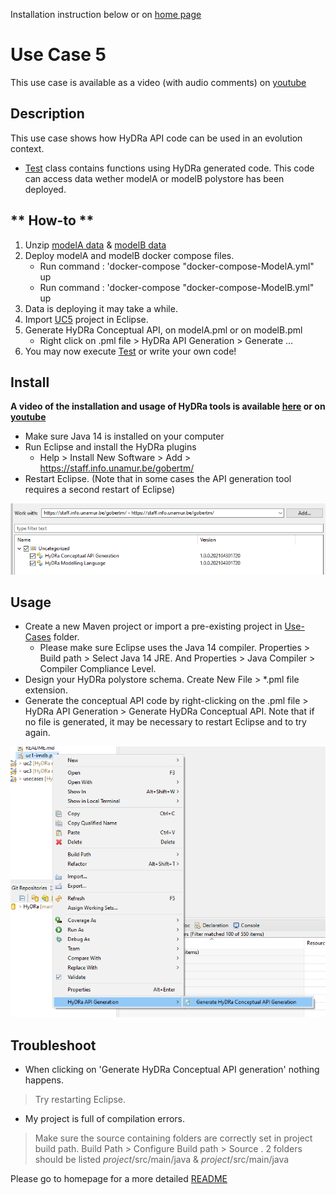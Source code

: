 Installation instruction below or on [home page](https://github.com/gobertm/HyDRa)

# Use Case 5

This use case is available as a video (with audio comments) on [youtube](https://youtu.be/oTTFhHpt9IY)

## **Description**
This use case shows how HyDRa API code can be used in an evolution context.
 - [Test](/src/test/java/Tests.java) class contains functions using HyDRa generated code. This code can access data wether modelA or modelB polystore has been deployed.

 ## ** How-to ** 
 1. Unzip [modelA data](data-deployment/ModelA/data-ModelA.zip) & [modelB data](data-deployment/ModelB/data-ModelB.zip)
 2. Deploy modelA and modelB docker compose files.
    - Run command : 'docker-compose "docker-compose-ModelA.yml" up
    - Run command : 'docker-compose "docker-compose-ModelB.yml" up
3. Data is deploying it may take a while. 
4. Import [UC5](https://github.com/gobertm/HyDRa/tree/main/Use-Cases/uc5-SANER2022) project in Eclipse.
5. Generate HyDRa Conceptual API, on modelA.pml or on modelB.pml 
    - Right click on .pml file > HyDRa API Generation > Generate ...
6. You may now execute [Test](/src/test/java/Tests.java) or write your own code!



## Install

**A video of the installation and usage of HyDRa tools is available [here](https://github.com/gobertm/HyDRa/raw/main/Use-Cases/resources/Video-Installation-Usage.mp4) or on [youtube](https://youtu.be/-Auy5prYMOw)**

-   Make sure Java 14 is installed on your computer
-   Run Eclipse and install the HyDRa plugins
    -   Help > Install New Software > Add > https://staff.info.unamur.be/gobertm/
-   Restart Eclipse. (Note that in some cases the API generation tool requires a second restart of Eclipse)

![eclipse](../resources/eclipse.PNG)

## Usage
-   Create a new Maven project or import a pre-existing project in [Use-Cases](Use-Cases/) folder.
    -   Please make sure Eclipse uses the Java 14 compiler. Properties > Build path > Select Java 14 JRE. 
    And Properties > Java Compiler > Compiler Compliance Level.
-   Design your HyDRa polystore schema. Create New File > *.pml file extension.
-   Generate the conceptual API code by right-clicking on the .pml file > HyDRa API Generation > Generate HyDRa Conceptual API. Note that if no file is generated, it may be necessary to restart Eclipse and to try again.

![Plugin](../resources/ApiPlugin.PNG)

## Troubleshoot
-   When clicking on 'Generate HyDRa Conceptual API generation' nothing happens.
> Try restarting Eclipse.
- My project is full of compilation errors. 
> Make sure the source containing folders are correctly set in project build path. Build Path > Configure Build path > Source . 2 folders should be listed *project*/src/main/java & *project*/src/main/java


Please go to homepage for a more detailed [README](https://github.com/gobertm/HyDRa)
